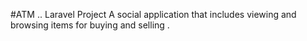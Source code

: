 #ATM .. Laravel Project
A social application that includes viewing and browsing items for buying and selling .
